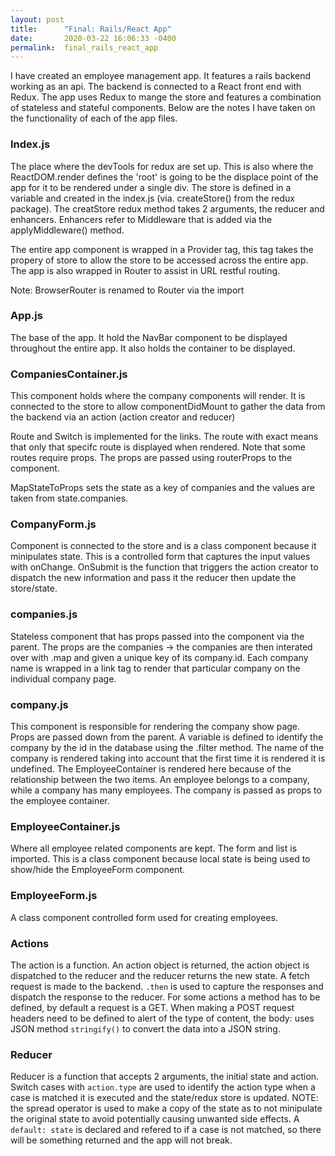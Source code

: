 ```yaml
---
layout: post
title:      "Final: Rails/React App"
date:       2020-03-22 16:06:33 -0400
permalink:  final_rails_react_app
---
```



I have created an employee management app. It features a rails backend working as an api. The backend is connected to a React front end with Redux. The app uses Redux to mange the store and features a combination of stateless and stateful components. Below are the notes I have taken on the functionality of each of the app files.

### Index.js

The place where the devTools for redux are set up. This is also where the ReactDOM.render defines the 'root' is going to be the displace point of the app for it to be rendered under a single div. The store is defined in a variable and created in the index.js  (via. createStore() from the redux package). The creatStore redux method takes 2 arguments, the reducer and enhancers. Enhancers refer to Middleware that is added via the applyMiddleware() method.

The entire app component is wrapped in a Provider tag, this tag takes the propery of store to allow the store to be accessed across the entire app. The app is also wrapped in Router to assist in URL restful routing.

Note: BrowserRouter is renamed to Router via the import

### App.js

The base of the app. It hold the NavBar component to be displayed throughout the entire app. It also holds the container to be displayed.

### CompaniesContainer.js

This component holds where  the company components will render. It is connected to the store to allow componentDidMount to gather the data from the backend via an action (action creator and reducer)

Route and Switch is implemented for the links. The route with exact means that only that specifc route is displayed when rendered. Note that some routes require props. The props are passed using routerProps to the component.

MapStateToProps sets the state as a key of companies and the values are taken from state.companies.

### CompanyForm.js

Component is connected to the store and is a class component because it minipulates state. This is a controlled form that  captures the input values with onChange. OnSubmit is the function that triggers the action creator to dispatch the new information and pass it the reducer then update the store/state.  

### companies.js
Stateless component that has props passed into the component via the parent. The props are the companies -> the companies are then interated over with .map and given a unique key of its company.id. Each company name is wrapped in a link tag to render that particular company on the individual company page.

### company.js
This component is responsible for rendering the company show page. Props are passed down from the parent. A variable is defined to identify the company by the id in the database using the .filter method. The name of the company is rendered taking into account that the first time it is rendered it is undefined. The EmployeeContainer is rendered here because of the relationship between the two items. An employee belongs to a company, while a company has many employees. The company is passed as props to the employee container.

### EmployeeContainer.js
Where all employee related components are kept. The form and list is imported. This is a class component because local state is being used to show/hide the EmployeeForm component. 

### EmployeeForm.js
A class component controlled form used for creating employees. 

### Actions
The action is a function. An action object is returned, the action object is dispatched to the reducer and the reducer returns the new state. A fetch request is made to the backend. `.then` is used to capture the responses and dispatch the response to the reducer. For some actions a method has to be defined, by default a request is a GET. When making a POST request headers need to be defined to alert of the type of content, the body: uses JSON method `stringify()` to convert the data into a JSON string.

### Reducer
Reducer is a function that accepts 2 arguments, the initial state and action. Switch cases with `action.type` are used to identify the action type when a case is matched it is executed and the state/redux store is updated. NOTE: the spread operator is used to make a copy of the state as to not minipulate the original state to avoid potentially causing unwanted side effects. A `default: state` is declared and refered to if a case is not matched, so there will be something returned and the app will not break. 
